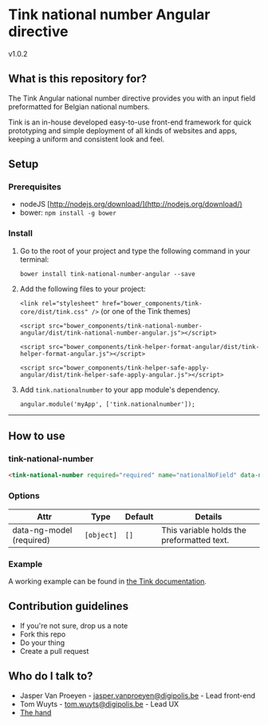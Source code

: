 # Tink national number Angular directive

v1.0.2

## What is this repository for?

The Tink Angular national number directive provides you with an input field preformatted for Belgian national numbers.

Tink is an in-house developed easy-to-use front-end framework for quick prototyping and simple deployment of all kinds of websites and apps, keeping a uniform and consistent look and feel.

## Setup

### Prerequisites

* nodeJS [http://nodejs.org/download/](http://nodejs.org/download/)
* bower: `npm install -g bower`

### Install

1. Go to the root of your project and type the following command in your terminal:

   `bower install tink-national-number-angular --save`

2. Add the following files to your project:

   `<link rel="stylesheet" href="bower_components/tink-core/dist/tink.css" />` (or one of the Tink themes)

   `<script src="bower_components/tink-national-number-angular/dist/tink-national-number-angular.js"></script>`

   `<script src="bower_components/tink-helper-format-angular/dist/tink-helper-format-angular.js"></script>`

   `<script src="bower_components/tink-helper-safe-apply-angular/dist/tink-helper-safe-apply-angular.js"></script>`

3. Add `tink.nationalnumber` to your app module's dependency.

   `angular.module('myApp', ['tink.nationalnumber']);`



----------



## How to use

### tink-national-number

```html
<tink-national-number required="required" name="nationalNoField" data-ng-model="nationalNoModel"></tink-national-number>
```

### Options

Attr | Type | Default | Details
--- | --- | --- | ---
data-ng-model (required) | `[object]` | `[]` | This variable holds the preformatted text.

### Example

A working example can be found in [the Tink documentation](http://tink.digipolis.be/#/docs/directives/national-number#example).

## Contribution guidelines

* If you're not sure, drop us a note
* Fork this repo
* Do your thing
* Create a pull request

## Who do I talk to?

* Jasper Van Proeyen - jasper.vanproeyen@digipolis.be - Lead front-end
* Tom Wuyts - tom.wuyts@digipolis.be - Lead UX
* [The hand](https://www.youtube.com/watch?v=_O-QqC9yM28)

